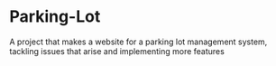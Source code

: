 # Parking-Lot
A project that makes a website for a parking lot management system, tackling issues that arise and implementing more features
